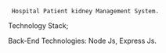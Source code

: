      Hospital Patient kidney Management System.

Technology Stack;

Back-End Technologies: Node Js, Express Js.
